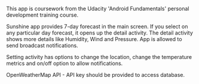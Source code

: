 This app is coursework from the Udacity 'Android Fundamentals' personal development training course. 

Sunshine app provides 7-day forecast in the main screen. If you select on any particular day forecast, it opens up the detail activity. The detail activity shows more details like Humidity, Wind and Pressure. App is allowed to send broadcast notifications. 

Setting activity has options to change the location, change the temperature metrics and on/off option to allow notifications.

OpenWeatherMap API - API key should be provided to access database.

